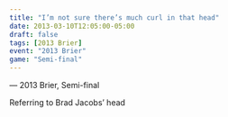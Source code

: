 ```yaml
---
title: "I’m not sure there’s much curl in that head"
date: 2013-03-10T12:05:00-05:00
draft: false
tags: [2013 Brier]
event: "2013 Brier"
game: "Semi-final"
---
```

— 2013 Brier, Semi-final
<!--more--> 
Referring to Brad Jacobs’ head